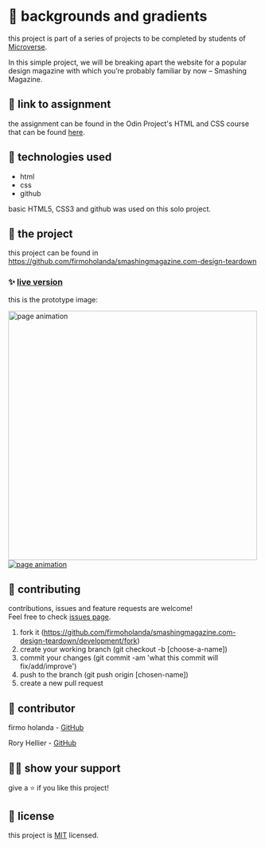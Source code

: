 # 📃 backgrounds and gradients

this project is part of a series of projects to be completed by students of [Microverse](https://www.microverse.org/ 'The Global School for Remote Software Developers!').

In this simple project, we will be breaking apart the website for a popular design magazine with which you’re probably familiar by now – Smashing Magazine.



## 🔗 link to assignment

the assignment can be found in the Odin Project's HTML and CSS course that can be found [here](https://www.theodinproject.com/courses/html5-and-css3/lessons/design-teardown).



## 📡 technologies used

- html
- css
- github

basic HTML5, CSS3 and github was used on this solo project.



## 🚀 the project

this project can be found in https://github.com/firmoholanda/smashingmagazine.com-design-teardown

### ✨ [live version](https://raw.githack.com/firmoholanda/smashingmagazine.com-design-teardown/development/index.html)
<p>this is the prototype image:</p>
<a href="https://github.com/firmoholanda/smashingmagazine.com-design-teardown/blob/development/img/prototype-heatmap.png" target="_blank">
    <img alt="page animation" height="500px" src="https://github.com/firmoholanda/smashingmagazine.com-design-teardown/blob/development/img/prototype-heatmap.png"/>
</a>

<a href="https://raw.githack.com/firmoholanda/smashingmagazine.com-design-teardown/development/index.html" target="_blank">
    <img alt="page animation" src="https://github.com/firmoholanda/smashingmagazine.com-design-teardown/development/img/development/animation.gif"/>
</a>



## 🤝 contributing

contributions, issues and feature requests are welcome!<br/>Feel free to check [issues page](https://github.com/firmoholanda/smashingmagazine.com-design-teardown/development/issues).

1. fork it (https://github.com/firmoholanda/smashingmagazine.com-design-teardown/development/fork)
2. create your working branch (git checkout -b [choose-a-name])
3. commit your changes (git commit -am 'what this commit will fix/add/improve')
4. push to the branch (git push origin [chosen-name])
5. create a new pull request



## 🤖 contributor

firmo holanda - [GitHub](https://github.com/firmoholanda)

Rory Hellier - [GitHub](https://github.com/Rhelli)


## 🙋‍♂ show your support

give a ⭐️ if you like this project!



## 📝 license

this project is [MIT](https://github.com/firmoholanda/smashingmagazine.com-design-teardown/development/blob/development/license.txt) licensed.
